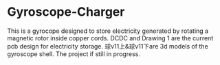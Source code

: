 # Gyroscope-Charger
This is a gyrocope designed to store electricity generated by rotating a magnetic rotor inside copper cords. DCDC and Drawing 1 are the current pcb design for electricity storage. 球v11上&球v11下are 3d models of the gyroscope shell. The project if still in progress.
